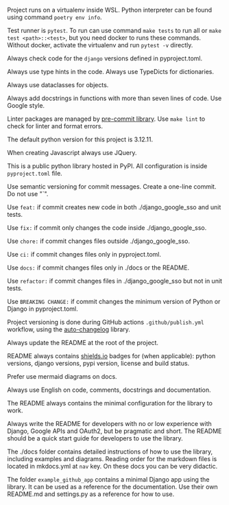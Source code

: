 Project runs on a virtualenv inside WSL. Python interpreter can be found using command `poetry env info`.

Test runner is `pytest`. To run can use command `make tests` to run all or `make test <path>::<test>`, but you need docker to runs these commands. Without docker, activate the virtualenv and run `pytest -v` directly.

Always check code for the `django` versions defined in pyproject.toml.

Always use type hints in the code. Always use TypeDicts for dictionaries.

Always use dataclasses for objects.

Always add docstrings in functions with more than seven lines of code. Use Google style.

Linter packages are managed by [pre-commit library](https://github.com/pre-commit/pre-commit). Use `make lint` to check for linter and format errors.

The default python version for this project is 3.12.11.

When creating Javascript always use JQuery.

This is a public python library hosted in PyPI. All configuration is inside `pyproject.toml` file.

Use semantic versioning for commit messages. Create a one-line commit. Do not use "`".

Use `feat:` if commit creates new code in both ./django_google_sso and unit tests.

Use `fix:` if commit only changes the code inside ./django_google_sso.

Use `chore:` if commit changes files outside ./django_google_sso.

Use `ci:` if commit changes files only in pyproject.toml.

Use `docs:` if commit changes files only in ./docs or the README.

Use `refactor:` if commit changes files in ./django_google_sso but not in unit tests.

Use `BREAKING CHANGE:` if commit changes the minimum version of Python or Django in pyproject.toml.

Project versioning is done during GitHub actions `.github/publish.yml` workflow, using the [auto-changelog](https://github.com/KeNaCo/auto-changelog) library.

Always update the README at the root of the project.

README always contains [shields.io](https://shields.io/docs) badges for (when applicable): python versions, django versions, pypi version, license and build status.

Prefer use mermaid diagrams on docs.

Always use English on code, comments, docstrings and documentation.

The README always contains the minimal configuration for the library to work.

Always write the README for developers with no or low experience with Django, Google APIs and OAuth2, but be pragmatic and short. The README should be a quick start guide for developers to use the library.

The ./docs folder contains detailed instructions of how to use the library, including examples and diagrams. Reading order for the markdown files is located in mkdocs.yml at `nav` key. On these docs you can be very didactic.

The folder `example_github_app` contains a minimal Django app using the library. It can be used as a reference for the documentation. Use their own README.md and settings.py as a reference for how to use.
